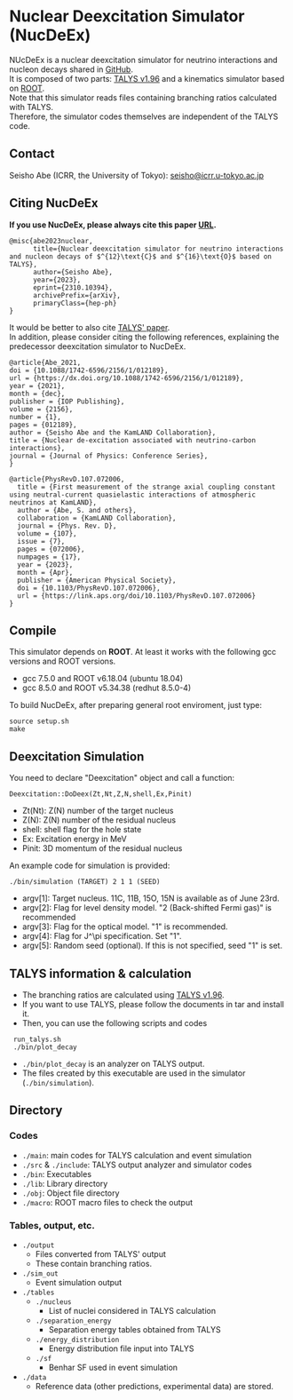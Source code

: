 # Nuclear Deexcitation Simulator (NucDeEx)
NUcDeEx is a nuclear deexcitation simulator for neutrino interactions and nucleon decays shared in [GitHub](https://github.com/SeishoAbe/NucDeEx).  
It is composed of two parts: [TALYS v1.96](https://tendl.web.psi.ch/tendl_2019/talys.html) and a kinematics simulator based on [ROOT](https://root.cern/).  
Note that this simulator reads files containing branching ratios calculated with TALYS.  
Therefore, the simulator codes themselves are independent of the TALYS code.

## Contact 
Seisho Abe (ICRR, the University of Tokyo): seisho@icrr.u-tokyo.ac.jp

## Citing NucDeEx
**If you use NucDeEx, please always cite this paper [URL](https://arxiv.org/abs/2310.10394).**
```
@misc{abe2023nuclear,
      title={Nuclear deexcitation simulator for neutrino interactions and nucleon decays of $^{12}\text{C}$ and $^{16}\text{O}$ based on TALYS}, 
      author={Seisho Abe},
      year={2023},
      eprint={2310.10394},
      archivePrefix={arXiv},
      primaryClass={hep-ph}
}
```
It would be better to also cite [TALYS' paper](https://doi.org/10.1016/j.nds.2012.11.002).  
In addition, please consider citing the following references, explaining the predecessor deexcitation simulator to NucDeEx.
```
@article{Abe_2021,
doi = {10.1088/1742-6596/2156/1/012189},
url = {https://dx.doi.org/10.1088/1742-6596/2156/1/012189},
year = {2021},
month = {dec},
publisher = {IOP Publishing},
volume = {2156},
number = {1},
pages = {012189},
author = {Seisho Abe and the KamLAND Collaboration},
title = {Nuclear de-excitation associated with neutrino-carbon interactions},
journal = {Journal of Physics: Conference Series},
}
```
```
@article{PhysRevD.107.072006,
  title = {First measurement of the strange axial coupling constant using neutral-current quasielastic interactions of atmospheric neutrinos at KamLAND},
  author = {Abe, S. and others},
  collaboration = {KamLAND Collaboration},
  journal = {Phys. Rev. D},
  volume = {107},
  issue = {7},
  pages = {072006},
  numpages = {17},
  year = {2023},
  month = {Apr},
  publisher = {American Physical Society},
  doi = {10.1103/PhysRevD.107.072006},
  url = {https://link.aps.org/doi/10.1103/PhysRevD.107.072006}
}

```


## Compile

This simulator depends on **ROOT**.
At least it works with the following gcc versions and ROOT versions.
- gcc 7.5.0 and ROOT v6.18.04 (ubuntu 18.04)
- gcc 8.5.0 and ROOT v5.34.38 (redhut 8.5.0-4)

To build NucDeEx, after preparing general root enviroment, just type:
```
source setup.sh
make
```

## Deexcitation Simulation
You need to declare "Deexcitation" object and call a function:
```
Deexcitation::DoDeex(Zt,Nt,Z,N,shell,Ex,Pinit)
```
- Zt(Nt): Z(N) number of the target nucleus
- Z(N): Z(N) number of the residual nucleus
- shell: shell flag for the hole state
- Ex: Excitation energy in MeV 
- Pinit: 3D momentum of the residual nucleus

An example code for simulation is provided:
```
./bin/simulation (TARGET) 2 1 1 (SEED)
```
- argv[1]: Target nucleus. 11C, 11B, 15O, 15N is available as of June 23rd.
- argv[2]: Flag for level density model. "2 (Back-shifted Fermi gas)" is recommended
- argv[3]: Flag for the optical model. "1" is recommended.
- argv[4]: Flag for J^\pi specification. Set "1".
- argv[5]: Random seed (optional). If this is not specified, seed "1" is set. <be>

## TALYS information & calculation
- The branching ratios are calculated using [TALYS v1.96](https://tendl.web.psi.ch/tendl_2019/talys.html).
- If you want to use TALYS, please follow the documents in tar and install it. 
- Then, you can use the following scripts and codes 
```
 run_talys.sh
 ./bin/plot_decay
```
- `./bin/plot_decay` is an analyzer on TALYS output.
- The files created by this executable are used in the simulator (`./bin/simulation`).

## Directory

### Codes
- `./main`: main codes for TALYS calculation and event simulation
- `./src` & `./include`: TALYS output analyzer and simulator codes
- `./bin`: Executables
- `./lib`: Library directory
- `./obj`: Object file directory
- `./macro`: ROOT macro files to check the output

### Tables, output, etc.
- `./output`
	- Files converted from TALYS' output
	- These contain branching ratios.
- `./sim_out`
	- Event simulation output 
- `./tables`
  - `./nucleus`
    - List of nuclei considered in TALYS calculation
  - `./separation_energy`
	- Separation energy tables obtained from TALYS
  - `./energy_distribution`
	- Energy distribution file input into TALYS
  - `./sf`
	- Benhar SF used in event simulation
- `./data`
  - Reference data (other predictions, experimental data) are stored.
